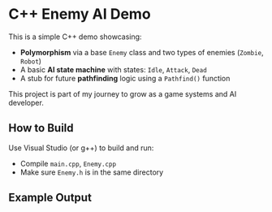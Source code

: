 # C++ Enemy AI Demo

This is a simple C++ demo showcasing:

- **Polymorphism** via a base `Enemy` class and two types of enemies (`Zombie`, `Robot`)
- A basic **AI state machine** with states: `Idle`, `Attack`, `Dead`
- A stub for future **pathfinding** logic using a `Pathfind()` function

This project is part of my journey to grow as a game systems and AI developer.

## How to Build

Use Visual Studio (or g++) to build and run:
- Compile `main.cpp`, `Enemy.cpp`
- Make sure `Enemy.h` is in the same directory

## Example Output


